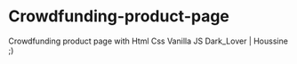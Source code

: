 # Crowdfunding-product-page
Crowdfunding product page with Html Css Vanilla JS
Dark_Lover | Houssine ;)
